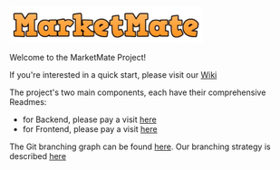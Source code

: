 ![Market Mate Logo](docs/logo.png)

Welcome to the MarketMate Project!

If you're interested in a quick start, please visit our [Wiki](https://gitlab.com/seal-uzh/monday-team/monday-e-commerce/-/wikis/home)

The project's two main components, each have their comprehensive Readmes:
- for Backend, please pay a visit [here](https://gitlab.com/seal-uzh/monday-team/monday-e-commerce/-/blob/feature/backend-development/Backend/EcommerceBackend/README.md)
- for Frontend, please pay a visit [here](https://gitlab.com/seal-uzh/monday-team/monday-e-commerce/-/blob/feature/backend-development/Frontend/README.md)

The Git branching graph can be found [here](https://gitlab.com/seal-uzh/monday-team/monday-e-commerce/-/network/master). Our branching strategy is described [here](https://gitlab.com/seal-uzh/monday-team/monday-e-commerce/-/wikis/Git-Repository-Rules/Branching-Strategy)



